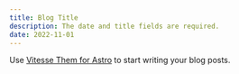 ```yaml
---
title: Blog Title
description: The date and title fields are required.
date: 2022-11-01
---
```


Use [Vitesse Them for Astro](https://astro.build/themes/details/vitesse-theme-for-astro/) to start writing your blog posts.

